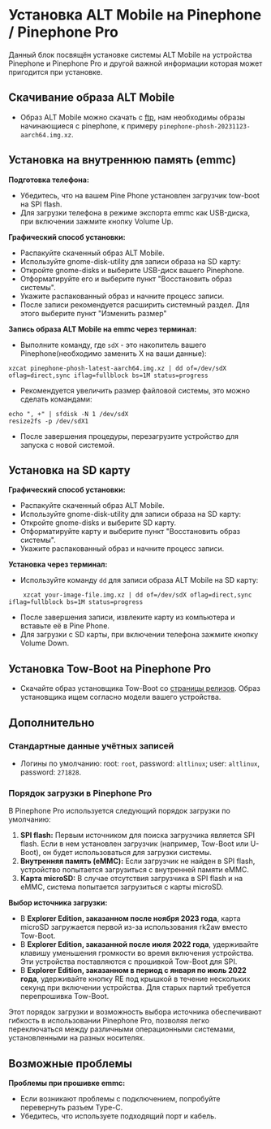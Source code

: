 # Установка ALT Mobile на Pinephone / Pinephone Pro

Данный блок посвящён установке системы ALT Mobile на устройства
Pinephone и Pinephone Pro и другой важной информации которая может пригодится при установке.

## Скачивание образа ALT Mobile

- Образ ALT Mobile можно скачать c
    [ftp](http://beta.altlinux.org/mobile/latest/), нам
    необходимы образы начинающиеся с pinephone, к примеру
    `pinephone-phosh-20231123-aarch64.img.xz`.

## Установка на внутреннюю память (emmc)

**Подготовка телефона:**

- Убедитесь, что на вашем Pine Phone установлен загрузчик tow-boot на
    SPI flash.
- Для загрузки телефона в режиме экспорта emmc как USB-диска, при
    включении зажмите кнопку Volume Up.

**Графический способ установки:**

- Распакуйте скаченный образ ALT Mobile.
- Используйте gnome-disk-utility для записи образа на SD карту:
- Откройте gnome-disks и выберите USB-диск вашего Pinephone.
- Отформатируйте его и выберите пункт "Восстановить образ системы".
 - Укажите распакованный образ и начните процесс записи.
 - После записи рекомендуется расширить системный раздел. Для этого выберите пункт "Изменить размер"

**Запись образа ALT Mobile на emmc через терминал:**

- Выполните команду, где `sdX` - это накопитель вашего
    Pinephone(необходимо заменить X на ваши данные):

```Shell
xzcat pinephone-phosh-latest-aarch64.img.xz | dd of=/dev/sdX oflag=direct,sync iflag=fullblock bs=1M status=progress
```
- Рекомендуется увеличить размер файловой системы, это можно сделать
    командами:

```
echo ", +" | sfdisk -N 1 /dev/sdX
resize2fs -p /dev/sdX1
```
- После завершения процедуры, перезагрузите устройство для запуска с
    новой системой.

## Установка на SD карту

**Графический способ установки:**

- Распакуйте скаченный образ ALT Mobile.
- Используйте gnome-disk-utility для записи образа на SD карту:
- Откройте gnome-disks и выберите SD карту.
- Отформатируйте карту и выберите пункт "Восстановить образ системы".
- Укажите распакованный образ и начните процесс записи.

**Установка через терминал:**

- Используйте команду `dd` для записи образа ALT Mobile на SD карту:
```Shell
    xzcat your-image-file.img.xz | dd of=/dev/sdX oflag=direct,sync iflag=fullblock bs=1M status=progress
```
- После завершения записи, извлеките карту из компьютера и вставьте её
    в Pine Phone.
- Для загрузки с SD карты, при включении телефона зажмите кнопку
    Volume Down.

## Установка Tow-Boot на Pinephone Pro

- Скачайте образ установщика Tow-Boot со [страницы
    релизов](https://github.com/Tow-Boot/Tow-Boot/releases/tag/release-2022.07-006). Образ установщика ищем согласно модели вашего устройства.

## Дополнительно

### Стандартные данные учётных записей

- Логины по умолчанию: root: `root`, password: `altlinux`; user: `altlinux`,
    password: `271828`.

### Порядок загрузки в Pinephone Pro

В Pinephone Pro используется следующий порядок загрузки по умолчанию:

1.  **SPI flash:** Первым источником для поиска загрузчика является SPI
    flash. Если в нем установлен загрузчик (например, Tow-Boot или
    U-Boot), он будет использоваться для загрузки системы.
2.  **Внутренняя память (eMMC):** Если загрузчик не найден в SPI flash,
    устройство попытается загрузиться с внутренней памяти eMMC.
3.  **Карта microSD:** В случае отсутствия загрузчика в SPI flash и на
    eMMC, система попытается загрузиться с карты microSD.

**Выбор источника загрузки:**

- В **Explorer Edition, заказанном после ноября 2023 года**, карта
    microSD загружается первой из-за использования rk2aw вместо
    Tow-Boot.
- В **Explorer Edition, заказанной после июля 2022 года**, удерживайте
    клавишу уменьшения громкости во время включения устройства. Эти
    устройства поставляются с прошивкой Tow-Boot для SPI.
- В **Explorer Edition, заказанном в период с января по июль 2022
    года**, удерживайте кнопку RE под крышкой в течение нескольких
    секунд при включении устройства. Для старых партий требуется
    перепрошивка Tow-Boot.

Этот порядок загрузки и возможность выбора источника обеспечивают
гибкость в использовании Pinephone Pro, позволяя легко переключаться
между различными операционными системами, установленными на разных
носителях.

## Возможные проблемы


**Проблемы при прошивке emmc:**

- Если возникают проблемы с подключением, попробуйте перевернуть
    разъем Type-C.
- Убедитесь, что используете подходящий порт и кабель. 